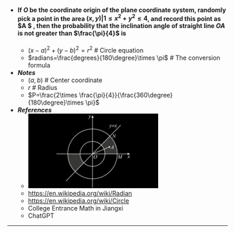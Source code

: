 - #### If $O$ be the coordinate origin of the plane coordinate system, randomly pick a point in the area ${(x,y)|1≤x^{2}+y^{2}≤4}$, and record this point as $A $ , then the probability that the inclination angle of straight line $OA$ is not greater than $\frac{\pi}{4}$ is
    - $(x-a)^2+(y-b)^2=r^2$ # Circle equation
    - $radians=\frac{degrees}{180\degree}\times \pi$ # The conversion formula
- ***Notes***
    - $(a,b)$ # Center coordinate
    - $r$ # Radius
    - $P=\frac{2\times \frac{\pi}{4}}{\frac{360\degree}{180\degree}\times \pi}$
- ***References***
    - ![2023-06-26_19-46.png](../assets/2023-06-26_19-46.png)
    - https://en.wikipedia.org/wiki/Radian
    - https://en.wikipedia.org/wiki/Circle
    - College Entrance Math in Jiangxi
    - ChatGPT
- ---
